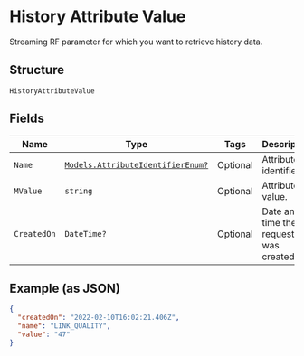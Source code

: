 
# History Attribute Value

Streaming RF parameter for which you want to retrieve history data.

## Structure

`HistoryAttributeValue`

## Fields

| Name | Type | Tags | Description |
|  --- | --- | --- | --- |
| `Name` | [`Models.AttributeIdentifierEnum?`](../../doc/models/attribute-identifier-enum.md) | Optional | Attribute identifier. |
| `MValue` | `string` | Optional | Attribute value. |
| `CreatedOn` | `DateTime?` | Optional | Date and time the request was created. |

## Example (as JSON)

```json
{
  "createdOn": "2022-02-10T16:02:21.406Z",
  "name": "LINK_QUALITY",
  "value": "47"
}
```

